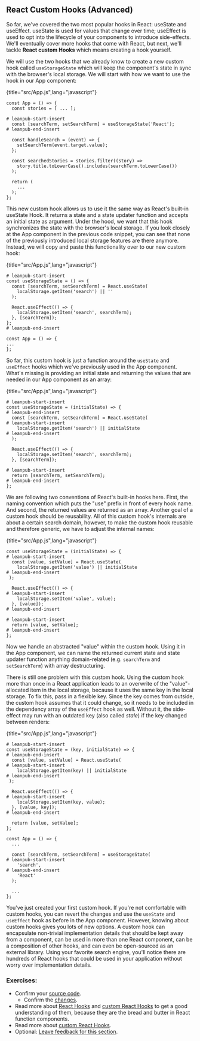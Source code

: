 ## React Custom Hooks (Advanced)

So far, we've covered the two most popular hooks in React: useState and useEffect. useState is used for values that change over time; useEffect is used to opt into the lifecycle of your components to introduce side-effects. We'll eventually cover more hooks that come with React, but next, we'll tackle **React custom Hooks** which means creating a hook yourself.

We will use the two hooks that we already know to create a new custom hook called `useStorageState` which will keep the component's state in sync with the browser's local storage. We will start with how we want to use the hook in our App component:

{title="src/App.js",lang="javascript"}
~~~~~~~
const App = () => {
  const stories = [ ... ];

# leanpub-start-insert
  const [searchTerm, setSearchTerm] = useStorageState('React');
# leanpub-end-insert

  const handleSearch = (event) => {
    setSearchTerm(event.target.value);
  };

  const searchedStories = stories.filter((story) =>
    story.title.toLowerCase().includes(searchTerm.toLowerCase())
  );

  return (
    ...
  );
};
~~~~~~~

This new custom hook allows us to use it the same way as React's built-in useState Hook. It returns a state and a state updater function and accepts an initial state as argument. Under the hood, we want that this hook synchronizes the state with the browser's local storage. If you look closely at the App component in the previous code snippet, you can see that none of the previously introduced local storage features are there anymore. Instead, we will copy and paste this functionality over to our new custom hook:

{title="src/App.js",lang="javascript"}
~~~~~~~
# leanpub-start-insert
const useStorageState = () => {
  const [searchTerm, setSearchTerm] = React.useState(
    localStorage.getItem('search') || ''
  );

  React.useEffect(() => {
    localStorage.setItem('search', searchTerm);
  }, [searchTerm]);
};
# leanpub-end-insert

const App = () => {
...
};
~~~~~~~

So far, this custom hook is just a function around the `useState` and `useEffect` hooks which we've previously used in the App component. What's missing is providing an initial state and returning the values that are needed in our App component as an array:

{title="src/App.js",lang="javascript"}
~~~~~~~
# leanpub-start-insert
const useStorageState = (initialState) => {
# leanpub-end-insert
  const [searchTerm, setSearchTerm] = React.useState(
# leanpub-start-insert
    localStorage.getItem('search') || initialState
# leanpub-end-insert
  );

  React.useEffect(() => {
    localStorage.setItem('search', searchTerm);
  }, [searchTerm]);

# leanpub-start-insert
  return [searchTerm, setSearchTerm];
# leanpub-end-insert
};
~~~~~~~

We are following two conventions of React's built-in hooks here. First, the naming convention which puts the "use" prefix in front of every hook name. And second, the returned values are returned as an array. Another goal of a custom hook should be reusability. All of this custom hook's internals are about a certain search domain, however, to make the custom hook reusable and therefore generic, we have to adjust the internal names:

{title="src/App.js",lang="javascript"}
~~~~~~~
const useStorageState = (initialState) => {
# leanpub-start-insert
  const [value, setValue] = React.useState(
    localStorage.getItem('value') || initialState
# leanpub-end-insert
 );

  React.useEffect(() => {
# leanpub-start-insert
    localStorage.setItem('value', value);
  }, [value]);
# leanpub-end-insert

# leanpub-start-insert
  return [value, setValue];
# leanpub-end-insert
};
~~~~~~~

Now we handle an abstracted "value" within the custom hook. Using it in the App component, we can name the returned current state and state updater function anything domain-related (e.g. `searchTerm` and `setSearchTerm`) with array destructuring.

There is still one problem with this custom hook. Using the custom hook more than once in a React application leads to an overwrite of the "value"-allocated item in the local storage, because it uses the same key in the local storage. To fix this, pass in a flexible key. Since the key comes from outside, the custom hook assumes that it could change, so it needs to be included in the dependency array of the `useEffect` hook as well. Without it, the side-effect may run with an outdated key (also called *stale*) if the key changed between renders:

{title="src/App.js",lang="javascript"}
~~~~~~~
# leanpub-start-insert
const useStorageState = (key, initialState) => {
# leanpub-end-insert
  const [value, setValue] = React.useState(
# leanpub-start-insert
    localStorage.getItem(key) || initialState
# leanpub-end-insert
 );

  React.useEffect(() => {
# leanpub-start-insert
    localStorage.setItem(key, value);
  }, [value, key]);
# leanpub-end-insert

  return [value, setValue];
};

const App = () => {
  ...

  const [searchTerm, setSearchTerm] = useStorageState(
# leanpub-start-insert
    'search',
# leanpub-end-insert
    'React'
  );

  ...
};
~~~~~~~

You've just created your first custom hook. If you're not comfortable with custom hooks, you can revert the changes and use the `useState` and `useEffect` hook as before in the App component. However, knowing about custom hooks gives you lots of new options. A custom hook can encapsulate non-trivial implementation details that should be kept away from a component, can be used in more than one React component, can be a composition of other hooks, and can even be open-sourced as an external library. Using your favorite search engine, you'll notice there are hundreds of React hooks that could be used in your application without worry over implementation details.

### Exercises:

* Confirm your [source code](https://bit.ly/30Koneb).
  * Confirm the [changes](https://bit.ly/2ZbkAGm).
* Read more about [React Hooks](https://www.robinwieruch.de/react-hooks/) and [custom React Hooks](/react-custom-hook/) to get a good understanding of them, because they are the bread and butter in React function components.
* Read more about [custom React Hooks](https://www.robinwieruch.de/react-custom-hooks/).
* Optional: [Leave feedback for this section](https://forms.gle/5seN1Rv3ZwXmWmDR9).